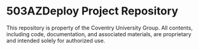 # 503AZDeploy Project Repository

This repository is property of the Coventry University Group. All contents, including code, documentation, and associated materials, are proprietary and intended solely for authorized use.
